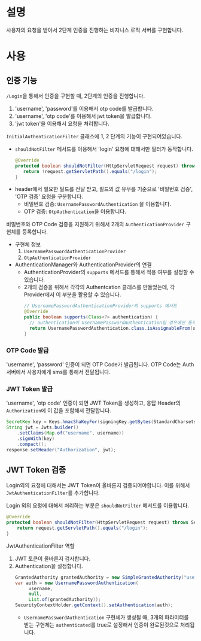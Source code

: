 # 설명
사용자의 요청을 받아서 2단계 인증을 진행하는 비지니스 로직 서버를 구현합니다. 

# 사용
## 인증 기능
`/Login`을 통해서 인증을 구현할 때, 2단계의 인증을 진행합니다. 
1. 'username', 'password'를 이용해서 otp code를 발급합니다. 
2. 'username', 'otp code'를 이용해서 jwt token을 발급합니다. 
3. 'jwt token'을 이용해서 요청을 처리합니다. 

`InitialAuthenticationFilter` 클래스에 1, 2 단계의 기능이 구현되어있습니다. 
- `shouldNotFilter` 메서드를 이용해서 'login' 요청에 대해서만 필터가 동작합니다. 
   ```java
   @Override
   protected boolean shouldNotFilter(HttpServletRequest request) throws ServletException {
      return !request.getServletPath().equals("/login");
   }
   ```
- header에서 필요한 필드를 전달 받고, 필드의 값 유무를 기준으로 '비밀번호 검증', 'OTP 검증' 요청을 구분합니다. 
   - 비밀번호 검증: `UsernamePasswordAuthentication` 을 이용합니다. 
   - OTP 검증: `OtpAuthentication`을 이용합니다. 

비밀번호와 OTP Code 검증을 지원하기 위해서 2개의 `AuthenticationProvider` 구현체를 등록합니다. 
- 구현체 정보
   1. `UsernamePasswordAuthenticationProvider` 
   2. `OtpAuthenticationProvider`
- AuthenticationManager와 AuthenticationProvider의 연결
   - AuthenticationProvider의 `supports` 메서드를 통해서 적용 여부를 설정할 수 있습니다. 
   - 2개의 검증을 위해서 각각의 Authentcation 클래스를 만들었는데, 각 Provider에서 이 부분을 활용할 수 있습니다. 
      ```java
      // UsernamePasswordAuthenticationProvider의 supports 메서드
      @Override
      public boolean supports(Class<?> authentication) {
        // authentication이 UsernamePasswordAuthentication일 경우에만 동작하도록 설정합니다. 
        return UsernamePasswordAuthentication.class.isAssignableFrom(authentication);
      }
      ```

### OTP Code 발급
'username', 'password' 인증이 되면 OTP Code가 발급됩니다. OTP Code는 Auth 서버에서 사용자에게 sms를 통해서 전달됩니다. 

### JWT Token 발급
'username', 'otp code' 인증이 되면 JWT Token을 생성하고, 응답 Header의 `Authorization`에 이 값을 포함해서 전달합니다.

```java
SecretKey key = Keys.hmacShaKeyFor(signingKey.getBytes(StandardCharsets.UTF_8));
String jwt = Jwts.builder()
    .setClaims(Map.of("username", username))
    .signWith(key)
    .compact();
response.setHeader("Authorization", jwt);
```

## JWT Token 검증
Login외의 요청에 대해서는 JWT Token이 올바른지 검증되어야합니다. 이를 위해서 `JwtAuthenticationFilter`를 추가합니다. 

Login 외의 요청에 대해서 처리하는 부분은 `shouldNotFilter` 메서드를 이용합니다. 
```java
@Override
protected boolean shouldNotFilter(HttpServletRequest request) throws ServletException {
    return request.getServletPath().equals("/login");
}
```

JwtAuthenticationFilter 역할
1. JWT 토큰이 올바른지 검사합니다. 
2. Authentication을 설정합니다. 
   ```java
   GrantedAuthority grantedAuthority = new SimpleGrantedAuthority("user");
   var auth = new UsernamePasswordAuthentication(
        username,
        null,
        List.of(grantedAuthority));
   SecurityContextHolder.getContext().setAuthentication(auth);
   ```
   - `UsernamePasswordAuthentication` 구현체가 생성될 때, 3개의 파라미터를 받는 구현체는 `authenticated`를 true로 설정해서 인증이 완료된것으로 처리됩니다. 

